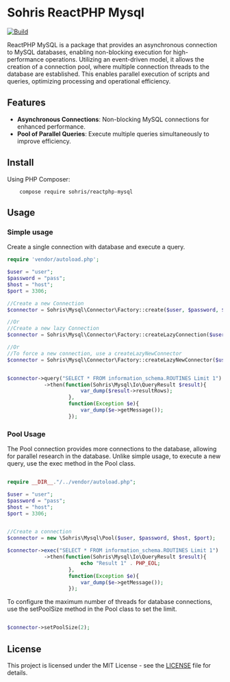 # Sohris ReactPHP Mysql 

[![Build](https://github.com/sohris/reactphp-mysql/actions/workflows/php.yml/badge.svg)](https://github.com/sohris/reactphp-mysql/actions/workflows/php.yml)

ReactPHP MySQL is a package that provides an asynchronous connection to MySQL databases, enabling non-blocking execution for high-performance operations. Utilizing an event-driven model, it allows the creation of a connection pool, where multiple connection threads to the database are established. This enables parallel execution of scripts and queries, optimizing processing and operational efficiency.

## Features

- **Asynchronous Connections**: Non-blocking MySQL connections for enhanced performance.
- **Pool of Parallel Queries**: Execute multiple queries simultaneously to improve efficiency.

## Install

Using PHP Composer:

```shell
    compose require sohris/reactphp-mysql
```

## Usage

### Simple usage

Create a single connection with database and execute a query.

```php
require 'vendor/autoload.php';

$user = "user";
$password = "pass";
$host = "host";
$port = 3306;

//Create a new Connection
$connector = Sohris\Mysql\Connector\Factory::create($user, $password, $host, $port);

//Or
//Create a new lazy Connection
$connector = Sohris\Mysql\Connector\Factory::createLazyConnection($user, $password, $host, $port);

//Or
//To force a new connection, use a createLazyNewConnector
$connector = Sohris\Mysql\Connector\Factory::createLazyNewConnector($user, $password, $host, $port);


$connector->query("SELECT * FROM information_schema.ROUTINES Limit 1")
            ->then(function(Sohris\Mysql\Io\QueryResult $result){   
                        var_dump($result->resultRows);
                    },
                    function(Exception $e){
                        var_dump($e->getMessage());
                    });
```

### Pool Usage

The Pool connection provides more connections to the database, allowing for parallel research in the database. Unlike simple usage, to execute a new query, use the exec method in the Pool class.

```php

require __DIR__."/../vendor/autoload.php";

$user = "user";
$password = "pass";
$host = "host";
$port = 3306;


//Create a connection
$connector = new \Sohris\Mysql\Pool($user, $password, $host, $port);

$connector->exec("SELECT * FROM information_schema.ROUTINES Limit 1")
            ->then(function(Sohris\Mysql\Io\QueryResult $result){   
                        echo "Result 1" . PHP_EOL;                        
                    },
                    function(Exception $e){
                        var_dump($e->getMessage());
                    });

```

To configure the maximum number of threads for database connections, use the setPoolSize method in the Pool class to set the limit.

```php

$connector->setPoolSize(2);

```

## License

This project is licensed under the MIT License - see the [LICENSE](LICENSE) file for details.

